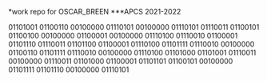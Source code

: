 *work repo for OSCAR_BREEN
 ***APCS 2021-2022

01101001 01100110 00100000 01110101 00100000 01110101 01110011 01100101 01100100 00100000 01100001 00100000 01110100 01110010 01100001 01101110 01110011 01101100 01100001 01110100 01101111 01110010 00100000 01100110 01101111 01110010 00100000 01110100 01101000 01101001 01110011 00100000 01110011 01101000 01100001 01101101 01100101 00100000 01101111 01101110 00100000 01110101
